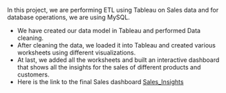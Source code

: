 In this project, we are performing ETL using Tableau on Sales data and for database operations, we are using MySQL.

- We have created our data model in Tableau and performed Data cleaning.
- After cleaning the data, we loaded it into Tableau and created various worksheets using  different visualizations.
- At last, we added all the worksheets and built an interactive dashboard that shows all the insights for the sales of different products and customers.
- Here is the link to the final Sales dashboard [Sales_Insights](https://public.tableau.com/app/profile/arvindjit.singh/viz/Sales_Insights_17109565133920/Sales_Insights)

